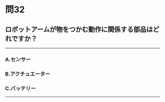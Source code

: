 # 問32
## ロボットアームが物をつかむ動作に関係する部品はどれですか？

---

### A.センサー
### B.アクチュエーター
### C.バッテリー

<p id=answer style="Display:none;"></p>

---
